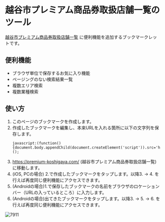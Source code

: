 # 越谷市プレミアム商品券取扱店舗一覧のツール

[越谷市プレミアム商品券取扱店舗一覧](https://premium-koshigaya.com/) に便利機能を追加するブックマークレットです。

## 便利機能

- ブラウザ単位で保存するお気に入り機能
- ページングのない検索結果一覧
- 複数エリア検索
- 複数業種検索

## 使い方

1. このページのブックマークを作成します。
2. 作成したブックマークを編集し、本来URLを入れる箇所に以下の文字列を保存します。
    ```
    javascript:(function(){document.body.appendChild(document.createElement('script')).src='https://sujoyu.github.io/prekoshi/index.js';})();
    ```
3. https://premium-koshigaya.com/ (越谷市プレミアム商品券取扱店舗一覧) に移動します。
4. (iOS, PCの場合) 2.で作成したブックマークをタップします。以降3. -> 4. を行えば再度同じ便利機能にアクセスできます。
5. (Androidの場合)1.で保存したブックマークの名前をブラウザのロケーションバー（URLの入っているところ）に入力します。
6. (Androidの場合)出てきたブックマークをタップします。以降3. -> 5. -> 6. を行えば再度同じ便利機能にアクセスできます。

![7911](https://user-images.githubusercontent.com/11418915/135105870-51eb1657-baa9-44fa-881d-b0e0a31c280e.jpg)
